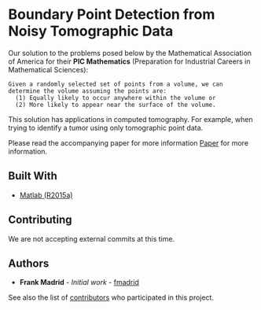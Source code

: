 # Boundary Point Detection from Noisy Tomographic Data

Our solution to the problems posed below by the Mathematical Association of America for their **PIC Mathematics** (Preparation
for Industrial Careers in Mathematical Sciences):

```
Given a randomly selected set of points from a volume, we can determine the volume assuming the points are:
  (1) Equally likely to occur anywhere within the volume or 
  (2) More likely to appear near the surface of the volume.
```

This solution has applications in computed tomography. For example, when trying to identify a tumor using only tomographic point data.

Please read the accompanying paper for more information [Paper](https://github.com/fmadrid/BoundaryPointDetection/blob/master/Documentation/BoundaryPoint.pdf) for more information.
## Built With

* [Matlab (R2015a)](https://www.mathworks.com/?s_tid=gn_logo)

## Contributing
We are not accepting external commits at this time.

## Authors
* **Frank Madrid** - *Initial work* - [fmadrid](https://github.com/fmadrid)

See also the list of [contributors](https://github.com/fmadrid/BoundaryPointDetection/contributors) who participated in 
this project.
